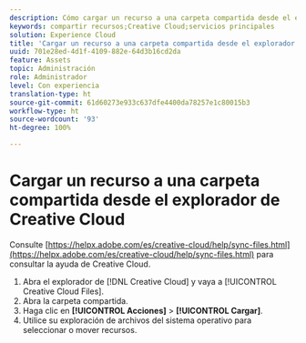 ```yaml
---
description: Cómo cargar un recurso a una carpeta compartida desde el explorador de Creative Cloud a Experience Cloud.
keywords: compartir recursos;Creative Cloud;servicios principales
solution: Experience Cloud
title: 'Cargar un recurso a una carpeta compartida desde el explorador de Creative Cloud '
uuid: 701e28ed-4d1f-4109-882e-64d3b16cd2da
feature: Assets
topic: Administración
role: Administrador
level: Con experiencia
translation-type: ht
source-git-commit: 61d60273e933c637dfe4400da78257e1c80015b3
workflow-type: ht
source-wordcount: '93'
ht-degree: 100%

---
```



# Cargar un recurso a una carpeta compartida desde el explorador de Creative Cloud

Consulte [https://helpx.adobe.com/es/creative-cloud/help/sync-files.html](https://helpx.adobe.com/es/creative-cloud/help/sync-files.html) para consultar la ayuda de Creative Cloud.

1. Abra el explorador de [!DNL Creative Cloud] y vaya a [!UICONTROL Creative Cloud Files].
1. Abra la carpeta compartida.
1. Haga clic en **[!UICONTROL Acciones]** > **[!UICONTROL Cargar]**.
1. Utilice su exploración de archivos del sistema operativo para seleccionar o mover recursos.
